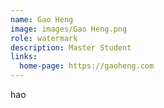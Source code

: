 ```yaml
---
name: Gao Heng
image: images/Gao Heng.png
role: watermark
description: Master Student
links:
  home-page: https://gaoheng.com
---
```


hao
